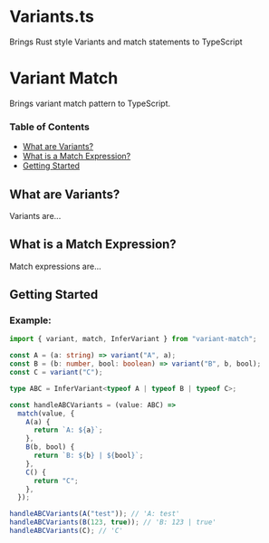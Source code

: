 # Variants.ts
Brings Rust style Variants and match statements to TypeScript
# Variant Match

Brings variant match pattern to TypeScript.

### Table of Contents

- [What are Variants?](#what-are-variants)
- [What is a Match Expression?](#what-is-a-match-expression)
- [Getting Started](#getting-started)
## What are Variants?

Variants are...

## What is a Match Expression?

Match expressions are...

## Getting Started

### Example:

```ts
import { variant, match, InferVariant } from "variant-match";

const A = (a: string) => variant("A", a);
const B = (b: number, bool: boolean) => variant("B", b, bool);
const C = variant("C");

type ABC = InferVariant<typeof A | typeof B | typeof C>;

const handleABCVariants = (value: ABC) =>
  match(value, {
    A(a) {
      return `A: ${a}`;
    },
    B(b, bool) {
      return `B: ${b} | ${bool}`;
    },
    C() {
      return "C";
    },
  });

handleABCVariants(A("test")); // 'A: test'
handleABCVariants(B(123, true)); // 'B: 123 | true'
handleABCVariants(C); // 'C'
```

